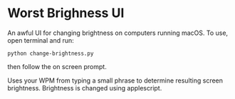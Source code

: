 # Worst Brighness UI
An awful UI for changing brightness on computers running macOS. To use, open terminal and run:

```python change-brightness.py```

then follow the on screen prompt. 

Uses your WPM from typing a small phrase to determine resulting screen brightness. Brightness is changed using applescript.
